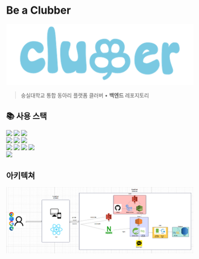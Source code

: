 
# Be a Clubber
![img_3.png](img_3.png)
> 숭실대학교 통합 동아리 플랫폼 클러버 • <b>백엔드</b> 레포지토리

## 📚 사용 스택
<div align="left">
<div>
<img src = https://img.shields.io/badge/java-%23ED8B00.svg?style=for-the-badge&logo=openjdk&logoColor=white">
<img src="https://img.shields.io/badge/springboot-6DB33F?style=for-the-badge&logo=springboot&logoColor=white">
<img src="https://img.shields.io/badge/Spring Security-6DB33F?style=for-the-badge&logo=Spring Security&logoColor=white">
</div>

<div>
<img src="https://img.shields.io/badge/Hibernate-59666C?style=for-the-badge&logo=Hibernate&logoColor=white">
<img src="https://img.shields.io/badge/MySQL-4479A1?style=for-the-badge&logo=MySQL&logoColor=white">
<img src="https://img.shields.io/badge/Redis-DC382D?style=for-the-badge&logo=Redis&logoColor=white"> 
</div>

<div>
<img src="https://img.shields.io/badge/Amazon%20EC2-FF9900?style=for-the-badge&logo=Amazon%20EC2&logoColor=white">
<img src="https://img.shields.io/badge/Amazon%20S3-569A31?style=for-the-badge&logo=Amazon%20S3&logoColor=white">
<img src="https://img.shields.io/badge/nginx-%23009639.svg?style=for-the-badge&logo=nginx&logoColor=white">
<img src="https://img.shields.io/badge/JWT-black?style=for-the-badge&logo=JSON%20web%20tokens">
</div>


<div>
	<img src = "https://img.shields.io/badge/Slack-4A154B?style=for-the-badge&logo=slack&logoColor=white">
</div>

</div>


## 아키텍쳐 
![img_2.png](img_2.png)